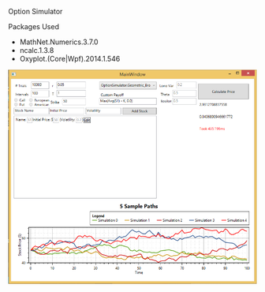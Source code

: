 Option Simulator

Packages Used
- MathNet.Numerics.3.7.0
- ncalc.1.3.8
- Oxyplot.(Core|Wpf).2014.1.546

![ScreenShot](/images/sample_option_sim2.PNG "Example simulation of Arithmetic Asian Call Option")